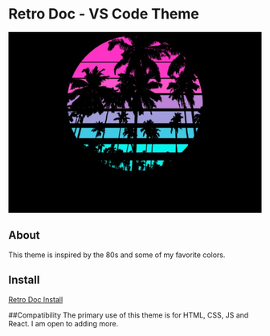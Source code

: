# Retro Doc - VS Code Theme

![Retro Palms](./RetroNew.jpg)

## About

This theme is inspired by the 80s and some of my favorite colors.

## Install

[Retro Doc Install](https://marketplace.visualstudio.com/items?itemName=MichaelMichaud.retro-doc)

##Compatibility
The primary use of this theme is for HTML, CSS, JS and React. I am open to adding more.
